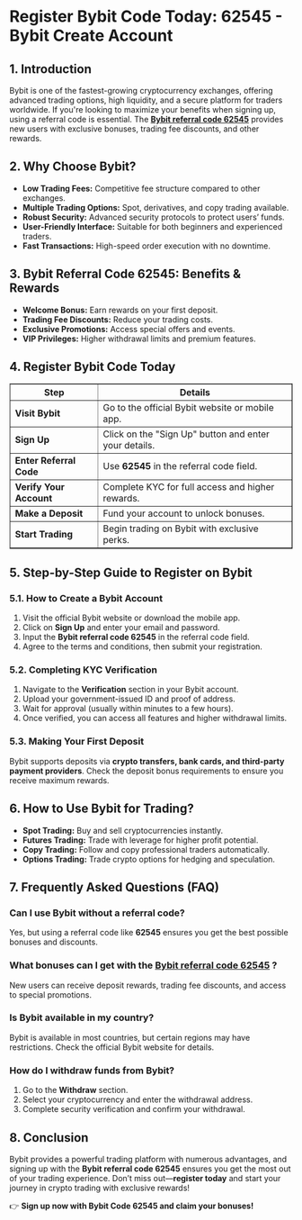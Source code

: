 <h1>Register Bybit Code Today: 62545 - Bybit Create Account</h1>
<h2>1. Introduction</h2>
<p>Bybit is one of the fastest-growing cryptocurrency exchanges, offering advanced trading options, high liquidity, and a secure platform for traders worldwide. If you're looking to maximize your benefits when signing up, using a referral code is essential. The <strong><a href="https://partner.bybit.com/b/62545" target="_blank" rel="noopener noreferrer">Bybit referral code 62545</a></strong> provides new users with exclusive bonuses, trading fee discounts, and other rewards.</p>

<h2>2. Why Choose Bybit?</h2>
<ul>
    <li><strong>Low Trading Fees:</strong> Competitive fee structure compared to other exchanges.</li>
    <li><strong>Multiple Trading Options:</strong> Spot, derivatives, and copy trading available.</li>
    <li><strong>Robust Security:</strong> Advanced security protocols to protect users’ funds.</li>
    <li><strong>User-Friendly Interface:</strong> Suitable for both beginners and experienced traders.</li>
    <li><strong>Fast Transactions:</strong> High-speed order execution with no downtime.</li>
</ul>

<h2>3. Bybit Referral Code 62545: Benefits & Rewards</h2>
<ul>
    <li><strong>Welcome Bonus:</strong> Earn rewards on your first deposit.</li>
    <li><strong>Trading Fee Discounts:</strong> Reduce your trading costs.</li>
    <li><strong>Exclusive Promotions:</strong> Access special offers and events.</li>
    <li><strong>VIP Privileges:</strong> Higher withdrawal limits and premium features.</li>
</ul>

<h2>4. Register Bybit Code Today</h2>
<table border="1">
    <tr>
        <th>Step</th>
        <th>Details</th>
    </tr>
    <tr>
        <td><strong>Visit Bybit</strong></td>
        <td>Go to the official Bybit website or mobile app.</td>
    </tr>
    <tr>
        <td><strong>Sign Up</strong></td>
        <td>Click on the "Sign Up" button and enter your details.</td>
    </tr>
    <tr>
        <td><strong>Enter Referral Code</strong></td>
        <td>Use <strong>62545</strong> in the referral code field.</td>
    </tr>
    <tr>
        <td><strong>Verify Your Account</strong></td>
        <td>Complete KYC for full access and higher rewards.</td>
    </tr>
    <tr>
        <td><strong>Make a Deposit</strong></td>
        <td>Fund your account to unlock bonuses.</td>
    </tr>
    <tr>
        <td><strong>Start Trading</strong></td>
        <td>Begin trading on Bybit with exclusive perks.</td>
    </tr>
</table>

<h2>5. Step-by-Step Guide to Register on Bybit</h2>
<h3>5.1. How to Create a Bybit Account</h3>
<ol>
    <li>Visit the official Bybit website or download the mobile app.</li>
    <li>Click on <strong>Sign Up</strong> and enter your email and password.</li>
    <li>Input the <strong>Bybit referral code 62545</strong> in the referral code field.</li>
    <li>Agree to the terms and conditions, then submit your registration.</li>
</ol>

<h3>5.2. Completing KYC Verification</h3>
<ol>
    <li>Navigate to the <strong>Verification</strong> section in your Bybit account.</li>
    <li>Upload your government-issued ID and proof of address.</li>
    <li>Wait for approval (usually within minutes to a few hours).</li>
    <li>Once verified, you can access all features and higher withdrawal limits.</li>
</ol>

<h3>5.3. Making Your First Deposit</h3>
<p>Bybit supports deposits via <strong>crypto transfers, bank cards, and third-party payment providers</strong>. Check the deposit bonus requirements to ensure you receive maximum rewards.</p>

<h2>6. How to Use Bybit for Trading?</h2>
<ul>
    <li><strong>Spot Trading:</strong> Buy and sell cryptocurrencies instantly.</li>
    <li><strong>Futures Trading:</strong> Trade with leverage for higher profit potential.</li>
    <li><strong>Copy Trading:</strong> Follow and copy professional traders automatically.</li>
    <li><strong>Options Trading:</strong> Trade crypto options for hedging and speculation.</li>
</ul>

<h2>7. Frequently Asked Questions (FAQ)</h2>
<h3>Can I use Bybit without a referral code?</h3>
<p>Yes, but using a referral code like <strong>62545</strong> ensures you get the best possible bonuses and discounts.</p>

<h3>What bonuses can I get with the <a href="https://github.com/Bybit-Referral-Code/">Bybit referral code 62545</a>
?</h3>
<p>New users can receive deposit rewards, trading fee discounts, and access to special promotions.</p>

<h3>Is Bybit available in my country?</h3>
<p>Bybit is available in most countries, but certain regions may have restrictions. Check the official Bybit website for details.</p>

<h3>How do I withdraw funds from Bybit?</h3>
<ol>
    <li>Go to the <strong>Withdraw</strong> section.</li>
    <li>Select your cryptocurrency and enter the withdrawal address.</li>
    <li>Complete security verification and confirm your withdrawal.</li>
</ol>

<h2>8. Conclusion</h2>
<p>Bybit provides a powerful trading platform with numerous advantages, and signing up with the <strong>Bybit referral code 62545</strong> ensures you get the most out of your trading experience. Don’t miss out—<strong>register today</strong> and start your journey in crypto trading with exclusive rewards!</p>

<p>👉 <strong>Sign up now with Bybit Code 62545 and claim your bonuses!</strong></p>
